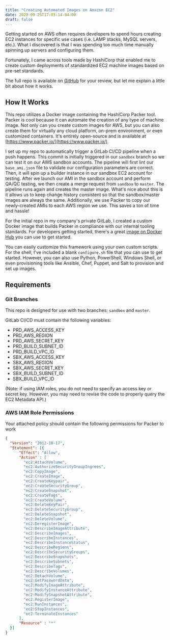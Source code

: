 ```yaml
---
title: "Creating Automated Images on Amazon EC2"
date: 2020-09-25T17:03:14-04:00
draft: false
---
```


Getting started on AWS often requires developers to spend hours creating EC2 instances for specific use cases (i.e. LAMP stacks, MySQL servers, etc.). What I discovered is that I was spending too much time manually spinning up servers and configuring them.

Fortunately, I came across tools made by HashiCorp that enabled me to create custom deployments of standardized EC2 machine images based on pre-set standards. 

The full repo is available on [GitHub](https://github.com/alexmellott/aws-ami-builder) for your review, but let me explain a little bit about how it works.

## How It Works

This repo utilizes a Docker image containing the HashiCorp Packer tool. Packer is cool because it can automate the creation of any type of machine image. Not only can you create custom images for AWS, but you can also create them for virtually any cloud platform, on-prem environment, or even customized containers. It's entirely open-source and is available at [https://www.packer.io/](https://www.packer.io/).

I set up my repo to automatically trigger a GitLab CI/CD pipeline when a push happens. This commit is initially triggered in our `sandbox` branch so we can test it on our AWS sandbox accounts. The pipeline will first lint our `base_ami.json` file to validate our configuration parameters are correct. Then, it will spin up a builder instance in our sandbox EC2 account for testing. After we launch our AMI in the sandbox account and perform QA/QC testing, we then create a merge request from `sandbox` to `master`. The pipeline runs again and creates the master image. What's nice about this is it allows us to keep change history consistent so that the sandbox/master images are always the same. Additionally, we use Packer to copy our newly-created AMIs to each AWS region we use. This saves a ton of time and hassle!

For the initial repo in my company's private GitLab, I created a custom Docker image that builds Packer in compliance with our internal tooling standards. For developers getting started, there's a great [image on Docker Hub](https://hub.docker.com/r/hashicorp/packer/) you can use to get started.

You can easily customize this framework using your own custom scripts. For the shell, I've included a blank `configure.sh` file that you can use to get started. However, you can also use Python, PowerShell, Windows Shell, or even provisioning tools like Ansible, Chef, Puppet, and Salt to provision and set up images.

## Requirements

### Git Branches

This repo is designed for use with two branches: `sandbox` and `master`.

GitLab CI/CD must contain the following variables:

- PRD_AWS_ACCESS_KEY
- PRD_AWS_REGION
- PRD_AWS_SECRET_KEY
- PRD_BUILD_SUBNET_ID
- PRD_BUILD_VPC_ID
- SBX_AWS_ACCESS_KEY
- SBX_AWS_REGION
- SBX_AWS_SECRET_KEY
- SBX_BUILD_SUBNET_ID
- SBX_BUILD_VPC_ID

(Note: if using IAM roles, you do not need to specify an access key or secret key. However, you may need to revise the code to properly query the EC2 Metadata API.)

### AWS IAM Role Permissions

Your attached policy should contain the following permissions for Packer to work

```json
{
  "Version": "2012-10-17",
  "Statement": [{
      "Effect": "Allow",
      "Action" : [
        "ec2:AttachVolume",
        "ec2:AuthorizeSecurityGroupIngress",
        "ec2:CopyImage",
        "ec2:CreateImage",
        "ec2:CreateKeypair",
        "ec2:CreateSecurityGroup",
        "ec2:CreateSnapshot",
        "ec2:CreateTags",
        "ec2:CreateVolume",
        "ec2:DeleteKeyPair",
        "ec2:DeleteSecurityGroup",
        "ec2:DeleteSnapshot",
        "ec2:DeleteVolume",
        "ec2:DeregisterImage",
        "ec2:DescribeImageAttribute",
        "ec2:DescribeImages",
        "ec2:DescribeInstances",
        "ec2:DescribeInstanceStatus",
        "ec2:DescribeRegions",
        "ec2:DescribeSecurityGroups",
        "ec2:DescribeSnapshots",
        "ec2:DescribeSubnets",
        "ec2:DescribeTags",
        "ec2:DescribeVolumes",
        "ec2:DetachVolume",
        "ec2:GetPasswordData",
        "ec2:ModifyImageAttribute",
        "ec2:ModifyInstanceAttribute",
        "ec2:ModifySnapshotAttribute",
        "ec2:RegisterImage",
        "ec2:RunInstances",
        "ec2:StopInstances",
        "ec2:TerminateInstances"
      ],
      "Resource" : "*"
  }]
}
```


